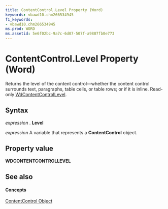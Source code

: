 ```yaml
---
title: ContentControl.Level Property (Word)
keywords: vbawd10.chm266534945
f1_keywords:
- vbawd10.chm266534945
ms.prod: WORD
ms.assetid: 5e6f02bc-9a7c-6d07-507f-a9807fb0e773
---
```



# ContentControl.Level Property (Word)

Returns the level of the content control—whether the content control surrounds text, paragraphs, table cells, or table rows; or if it is inline. Read-only [WdContentControlLevel](wdcontentcontrollevel-enumeration-word.md).


## Syntax

 _expression_ . **Level**

 _expression_ A variable that represents a **ContentControl** object.


## Property value

 **WDCONTENTCONTROLLEVEL**


## See also


#### Concepts


[ContentControl Object](contentcontrol-object-word.md)

